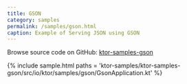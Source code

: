 ```yaml
---
title: GSON
category: samples
permalink: /samples/gson.html
caption: Example of Serving JSON using GSON
---
```


Browse source code on GitHub: [ktor-samples-gson](https://github.com/ktorio/ktor/tree/master/ktor-samples/ktor-samples-gson)

{% include sample.html paths = 'ktor-samples/ktor-samples-gson/src/io/ktor/samples/gson/GsonApplication.kt' %}

